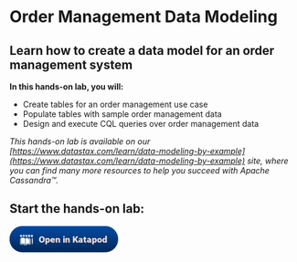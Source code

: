 # Order Management Data Modeling

## Learn how to create a data model for an order management system

**In this hands-on lab, you will:**
* Create tables for an order management use case 
* Populate tables with sample order management data
* Design and execute CQL queries over order management data

_This hands-on lab is available on our [https://www.datastax.com/learn/data-modeling-by-example](https://www.datastax.com/learn/data-modeling-by-example) site, where you can find many more resources to help you succeed with Apache Cassandra™._

## Start the hands-on lab:

[![Open in KataPod](https://github.com/DataStax-Academy/katapod-shared-assets/blob/main/images/open-in-katapod.png)](https://gitpod.io/#https://github.com/DataStax-Academy/data-modeling-order-management-data/)

